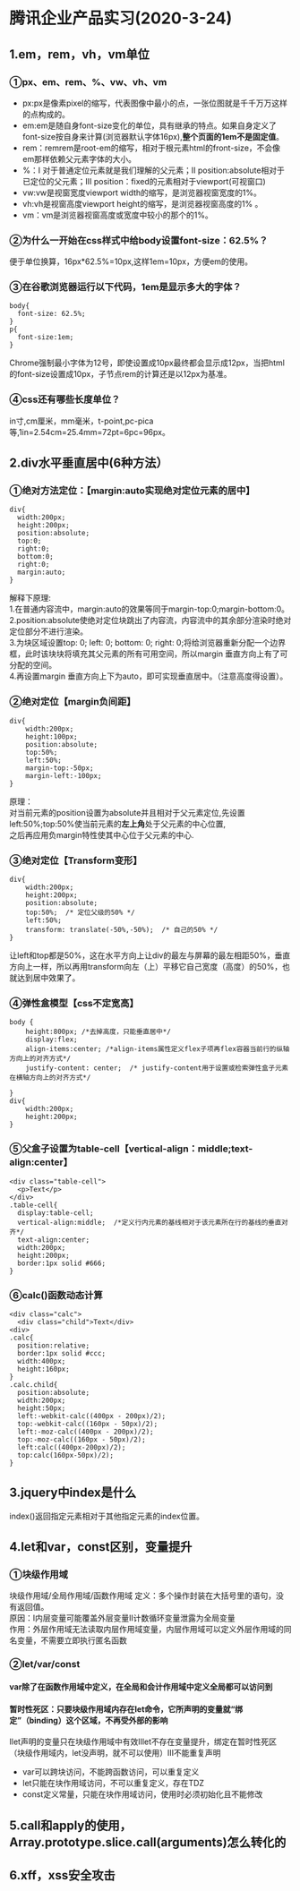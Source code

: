 # 腾讯企业产品实习(2020-3-24)  
## 1.em，rem，vh，vm单位    
### ①px、em、rem、%、vw、vh、vm  
- px:px是像素pixel的缩写，代表图像中最小的点，一张位图就是千千万万这样的点构成的。    
- em:em是随自身font-size变化的单位，具有继承的特点。如果自身定义了font-size按自身来计算(浏览器默认字体16px),**整个页面的1em不是固定值**。  
- rem：remrem是root-em的缩写，相对于根元素html的front-size，不会像em那样依赖父元素字体的大小。  
- %：Ⅰ 对于普通定位元素就是我们理解的父元素；Ⅱ position:absolute相对于已定位的父元素；Ⅲ position：fixed的元素相对于viewport(可视窗口)  
- vw:vw是视窗宽度viewport width的缩写，是浏览器视窗宽度的1%。  
- vh:vh是视窗高度viewport height的缩写，是浏览器视窗高度的1% 。 
- vm：vm是浏览器视窗高度或宽度中较小的那个的1%。
### ②为什么一开始在css样式中给body设置font-size：62.5%？  
便于单位换算，16px*62.5%=10px,这样1em=10px，方便em的使用。  

### ③在谷歌浏览器运行以下代码，1em是显示多大的字体？  
```
body{
  font-size: 62.5%;
}
p{
  font-size:1em;
}
```
Chrome强制最小字体为12号，即使设置成10px最终都会显示成12px，当把html的font-size设置成10px，子节点rem的计算还是以12px为基准。  
### ④css还有哪些长度单位？  
in寸,cm厘米，mm毫米，t-point,pc-pica等,1in=2.54cm=25.4mm=72pt=6pc=96px。
## 2.div水平垂直居中(6种方法）  
### ①绝对方法定位：【margin:auto实现绝对定位元素的居中】
```
div{
  width:200px;
  height:200px;
  position:absolute;
  top:0;
  right:0;
  bottom:0;
  right:0;
  margin:auto;
}
```
解释下原理:  
1.在普通内容流中，margin:auto的效果等同于margin-top:0;margin-bottom:0。  
2.position:absolute使绝对定位块跳出了内容流，内容流中的其余部分渲染时绝对定位部分不进行渲染。  
3.为块区域设置top: 0; left: 0; bottom: 0; right: 0;将给浏览器重新分配一个边界框，此时该块块将填充其父元素的所有可用空间，所以margin 垂直方向上有了可分配的空间。  
4.再设置margin 垂直方向上下为auto，即可实现垂直居中。（注意高度得设置）。  
### ②绝对定位【margin负间距】  
```
div{
    width:200px;
    height:100px;
    position:absolute;
    top:50%;  
    left:50%;
    margin-top:-50px;
    margin-left:-100px;
}
```
原理：  
对当前元素的position设置为absolute并且相对于父元素定位,先设置left:50%;top:50%使当前元素的**左上角**处于父元素的中心位置,   
之后再应用负margin特性使其中心位于父元素的中心.
### ③绝对定位【Transform变形】  
```
div{
    width:200px;
    height:200px;
    position:absolute;
    top:50%;  /* 定位父级的50% */
    left:50%;
    transform: translate(-50%,-50%);  /* 自己的50% */
}
```
让left和top都是50%，这在水平方向上让div的最左与屏幕的最左相距50%，垂直方向上一样，所以再用transform向左（上）平移它自己宽度（高度）的50%，也就达到居中效果了。  
### ④弹性盒模型【css不定宽高】  
```
body {
    height:800px; /*去掉高度，只能垂直居中*/
    display:flex;
    align-items:center; /*align-items属性定义flex子项再flex容器当前行的纵轴方向上的对齐方式*/
    justify-content: center;  /* justify-content用于设置或检索弹性盒子元素在横轴方向上的对齐方式*/

}
div{
    width:200px;
    height:200px;
}
```
### ⑤父盒子设置为table-cell【vertical-align：middle;text-align:center】  
```
<div class="table-cell">
  <p>Text</p>
</div>
.table-cell{
  display:table-cell;
  vertical-align:middle;  /*定义行内元素的基线相对于该元素所在行的基线的垂直对齐*/
  text-align:center;
  width:200px;
  height:200px;
  border:1px solid #666;
}
```
### ⑥calc()函数动态计算   
```
<div class="calc">
  <div class="child">Text</div>
<div>
.calc{
  position:relative;
  border:1px solid #ccc;
  width:400px;
  height:160px;
}
.calc.child{
  position:absolute;
  width:200px;
  height:50px;
  left:-webkit-calc((400px - 200px)/2);
  top:-webkit-calc((160px - 50px)/2);
  left:-moz-calc((400px - 200px)/2);
  top:-moz-calc((160px - 50px)/2);
  left:calc((400px-200px)/2);
  top:calc(160px-50px)/2);
}
```
## 3.jquery中index是什么  
index()返回指定元素相对于其他指定元素的index位置。  
## 4.let和var，const区别，变量提升     
### ①块级作用域   
块级作用域/全局作用域/函数作用域
定义：多个操作封装在大括号里的语句，没有返回值。  
原因：Ⅰ内层变量可能覆盖外层变量Ⅱ计数循环变量泄露为全局变量  
作用：外层作用域无法读取内层作用域变量，内层作用域可以定义外层作用域的同名变量，不需要立即执行匿名函数  
### ②let/var/const  
#### var除了在函数作用域中定义，在全局和会计作用域中定义全局都可以访问到   
#### 暂时性死区：只要块级作用域内存在let命令，它所声明的变量就“绑定”（binding）这个区域，不再受外部的影响  
Ⅰlet声明的变量只在块级作用域中有效Ⅱlet不存在变量提升，绑定在暂时性死区（块级作用域内，let没声明，就不可以使用）Ⅲ不能重复声明  
- var可以跨块访问，不能跨函数访问，可以重复定义  
- let只能在块作用域访问，不可以重复定义，存在TDZ  
- const定义常量，只能在块作用域访问，使用时必须初始化且不能修改  
## 5.call和apply的使用，Array.prototype.slice.call(arguments)怎么转化的    

## 6.xff，xss安全攻击   
